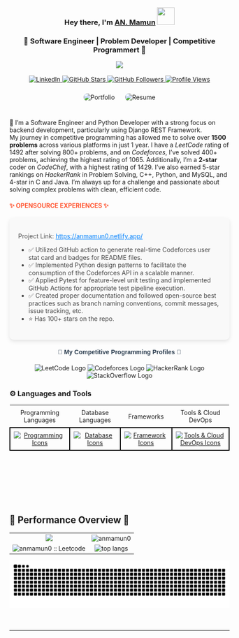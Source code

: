 <h3 align="center">
  Hey there, I'm <a href="https://github.com/anmamun0">AN. Mamun</a> 
  <img src="https://media.giphy.com/media/gM5qFksULw54NMWyry/giphy.gif" height="40px" width="40px"/> 
</h3>
<h3 align="center">🌟 Software Engineer | Problem Developer | Competitive Programmert 🌟</h3>

<p align="center">
  <img src="https://readme-typing-svg.demolab.com/?lines=Addicted%20to%20Competitive%20Programming;Developer%20of%20Python%20Django;3%2B%20Years%20of%20Coding%20Experience;Always%20Learning%20%26%20Growing&font=Fira%20Code&center=true&width=800&height=45&color=ff79c6&vCenter=true&pause=1000&size=25"/>
</p>

<p align="center">
  <a href="https://www.linkedin.com/in/anmamun0/" target="_blank">
    <img src="https://img.shields.io/badge/-LinkedIn-0077B5?style=for-the-badge&logo=linkedin&logoColor=white" alt="LinkedIn"/>
  </a>
  <a href="https://github.com/anmamun0?tab=repositories&sort=stargazers">
    <img src="https://custom-icon-badges.demolab.com/github/stars/anmamun0?color=FFD700&style=for-the-badge&labelColor=333&logo=star" alt="GitHub Stars"/>
  </a>
  <a href="https://github.com/anmamun0">
    <img src="https://img.shields.io/github/followers/anmamun0?color=236ad3&style=for-the-badge&logo=github&label=Follow" alt="GitHub Followers"/>
  </a>
  <a href="https://github.com/anmamun0">
    <img src="https://komarev.com/ghpvc/?username=anmamun0&style=for-the-badge&color=brightgreen" alt="Profile Views"/>
  </a>
</p>


<div align="center">
  <a href="https://anmamun0.vercel.app/" target="_blank" style="text-decoration: none;">
    <img alt="Portfolio" title="Portfolio" 
         src="https://img.shields.io/badge/🌐%20Portfolio-0080FE?style=for-the-badge&logo=codepen&logoColor=white&labelColor=007BFF&color=000" 
         style="margin: 10px; border-radius: 8px; transition: transform 0.3s;"/>
  </a>
  <a href="https://anmamun0.vercel.app/src/image/AN%20Mamun%20-%20Software%20Engineer-Resume.pdf" target="_blank" style="text-decoration: none;">
    <img alt="Resume" title="Resume" 
         src="https://img.shields.io/badge/📄%20Resume-FF5733?style=for-the-badge&logo=googledrive&logoColor=white&labelColor=D50000&color=fff" 
         style="margin: 10px; border-radius: 8px; transition: transform 0.3s;"/>
  </a>
  
</div>

<br>


<!-- Sponsor
   <a href="https://github.com/sponsors/Thinkright20"><img alt="sponsors" title="All Sponsors" src="https://img.shields.io/badge/-All Sponsors-FD9494?style=for-the-badge&logo=GitHub&logoColor=black"/></a>
 <img src="https://media.giphy.com/media/hr9Z9s7a04vh22LHSw/giphy.gif" height="40px" width="40px" />  -->

  🚀 
 I’m a Software Engineer and Python Developer with a strong focus on backend development, particularly using Django REST Framework. 
 <br>
 My journey in competitive programming has allowed me to solve over **1500 problems** across various platforms in just 1 year. I have a *LeetCode* rating of 1492 after solving 800+ problems, and on *Codeforces*, I’ve solved 400+ problems, achieving the highest rating of 1065. Additionally, I’m a **2-star** coder on *CodeChef*, with a highest rating of 1429. I’ve also earned 5-star rankings on *HackerRank*
 in Problem Solving, C++, Python, and MySQL, and 4-star in C and Java. I’m always up for a challenge and passionate about solving complex problems with clean, efficient code.

 

<h4 style="color: #FF5733;">✨ OPENSOURCE EXPERIENCES ✨</h4>

<div style="background-color: #f9f9f9; padding: 20px; border-radius: 10px; box-shadow: 0 4px 10px rgba(0, 0, 0, 0.1);">

  <p style="color: #555;">Project Link: <a href="https://anmamun0.vercel.app/" style="color: #0080FE;">https://anmamun0.netlify.app/</a></p>
  <ul style="color: #444;">
    <li>✅ Utilized GitHub action to generate real-time Codeforces user stat card and badges for README files.</li>
    <li>✅ Implemented Python design patterns to facilitate the consumption of the Codeforces API in a scalable manner.</li>
    <li>✅ Applied Pytest for feature-level unit testing and implemented GitHub Actions for appropriate test pipeline execution.</li>
    <li>✅ Created proper documentation and followed open-source best practices such as branch naming conventions, commit messages, issue tracking, etc.</li>
    <li>⭐ Has 100+ stars on the repo.</li>
  </ul>
</div>

<p>
  <h4 style="color: #2C3E50; text-align: center; font-family: 'Arial', sans-serif;">🌟 My Competitive Programming Profiles 🌟</h4>
  <div align="center" style="margin: 20px 0;">
    <a href="https://www.leetcode.com/anmamun0/" target="_blank" style="text-decoration: none;">
      <img src="https://img.shields.io/static/v1?message=LeetCode&logo=leetcode&label=&color=000&logoColor=white&labelColor=4A4A4A&style=for-the-badge" alt="LeetCode Logo" />
    </a>
    <a href="https://www.codeforces.com/profile/anmamun0" target="_blank" style="text-decoration: none;">
      <img src="https://img.shields.io/static/v1?message=Codeforces&logo=codeforces&label=&color=2B2B2B&logoColor=FFFFFF&labelColor=4A4A4A&style=for-the-badge" alt="Codeforces Logo" />
    </a>
    <a href="https://www.hackerrank.com/anmamun0/" target="_blank" style="text-decoration: none;">
      <img src="https://img.shields.io/static/v1?message=HackerRank&logo=hackerrank&label=&color=00B48A&logoColor=white&labelColor=4A4A4A&style=for-the-badge" alt="HackerRank Logo" />
    </a>
    <a href="https://stackoverflow.com/users/23257459/anmamun0" target="_blank" style="text-decoration: none;">
      <img src="https://img.shields.io/static/v1?message=StackOverflow&logo=stackoverflow&label=&color=F58025&logoColor=white&labelColor=4A4A4A&style=for-the-badge" alt="StackOverflow Logo" />
    </a> 
  </div>
</p>

 
 
<h3> ⚙️ Languages and Tools </h3>
<div align="center">
  <table style="border-collapse: collapse; width: 100%;">
    <tr>
      <td style="padding: 8px; border: none; text-align: center;">Programming Languages</td>
      <td style="padding: 8px; border: none; text-align: center; text:center;">Database Languages</td>
      <td style="padding: 8px; border: none; text-align: center;">Frameworks</td>
      <td style="padding: 8px; border: none; text-align: center;">Tools & Cloud DevOps</td>
    </tr>
    <tr>
      <td style="padding: 8px; border: 2px solid black; text-align: center;">
        <a href="https://github.com/anmamun0">
          <img src="https://skillicons.dev/icons?i=c,cpp,python,java,js,kotlin" alt="Programming Icons">
        </a>
      </td> 
      <td style="padding: 8px; border: 2px solid black; text-align: center;">
        <a href="https://github.com/anmamun0">
          <img src="https://skillicons.dev/icons?i=mysql,postgresql,sqlite" alt="Database Icons">
        </a>
      </td>
      <td style="padding: 8px; border: 2px solid black; text-align: center;">
        <a href="https://github.com/anmamun0">
          <img src="https://skillicons.dev/icons?i=django,react,flask,tailwind,bootstrap" alt="Framework Icons">
        </a>
      </td>
      <td style="padding: 8px; border: 2px solid black; text-align: center;">
        <a href="https://github.com/anmamun0">
          <img src="https://skillicons.dev/icons?i=git,github,aws,firebase,linux" alt="Tools & Cloud DevOps Icons">
        </a>
      </td>
    </tr>
  </table>
</div>

<br>
<br>
<br>
<br>
<br>
<br>

<h2>🔗 Performance Overview 🌟 </h2> 
 
<div align="center">
 <table>
  <!-- First row: Two images -->
  <tr>
    <td align="center">
      <a href="#">
        <img width="400" src="https://github-readme-streak-stats.herokuapp.com?user=anmamun0&theme=onedark&date_format=M%20j%5B%2C%20Y%5D&dates=737373&ring=DD8484&fire=E25822&stroke=00000000&currStreakNum=DD0D4F&currStreakLabel=A6A6A6&border=FFFFFF&background=161B22" />
      </a>
    </td>
    <td align="center">
      <img width="400" src="https://github-readme-stats.vercel.app/api?username=anmamun0&show_icons=true&theme=transparent&text_color=A6A6A6&icon_color=E25822&bg_color=161B22&border_color=FFFFFF&count_private=true&include_all_commits=true" alt="anmamun0" />
    </td>
  </tr>
  
  <!-- Second row: Language stats and Leetcode badge -->
  <tr>
    <td align="center">
      <img width="400" src="https://leetcode-badge-sage.vercel.app/badge/anmamun0?theme=dark&bgColor=282828&border_radius=10" alt="anmamun0 :: Leetcode" />
    </td>
    <td align="center">
      <img width="350" src="https://github-readme-stats-salesp07.vercel.app/api/top-langs/?username=anmamun0&hide=HTML&langs_count=8&layout=compact&theme=transparent&text_color=A6A6A6&icon_color=E25822&bg_color=161B22&border_color=FFFFFF&border_radius=10&size_weight=0.5&count_weight=0.5&exclude_repo=github-readme-stats" alt="top langs" />
    </td>
  </tr>
</table>

</div> 

<div align="center"> 
  <img src="https://raw.githubusercontent.com/sajjadhossain0/sajjadhossain0/output/snake.svg" alt="Snake animation" />
  <br/><br/><br/>
</div>
<hr/>
